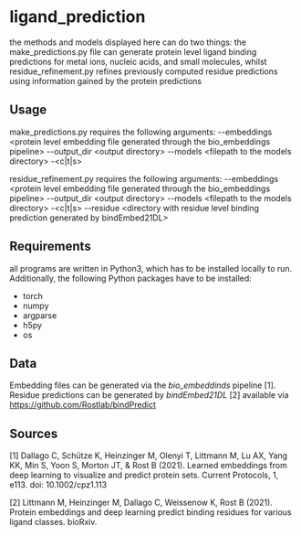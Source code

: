 # ligand_prediction

the methods and models displayed here can do two things: the make_predictions.py file can generate protein level ligand binding predictions for metal ions, nucleic acids, and small molecules, whilst residue_refinement.py refines previously computed residue predictions using information gained by the protein predictions

## Usage

make_predictions.py requires the following arguments: --embeddings \<protein level embedding file generated through the bio_embeddings pipeline\> --output_dir \<output directory\> --models \<filepath to the models directory\> -\<c|t|s\> 
  
residue_refinement.py requires the following arguments: --embeddings \<protein level embedding file generated through the bio_embeddings pipeline\> --output_dir \<output directory\> --models \<filepath to the models directory\> -\<c|t|s\> --residue \<directory with residue level binding prediction generated by bindEmbed21DL\>
  
## Requirements
  
all programs are written in Python3, which has to be installed locally to run.
Additionally, the following Python packages have to be installed:
- torch
- numpy
- argparse
- h5py
- os
  
## Data
Embedding files can be generated via the *bio_embeddinds* pipeline [1].
Residue predictions can be generated by *bindEmbed21DL* [2] available via <https://github.com/Rostlab/bindPredict>

## Sources
\[1\] Dallago C, Schütze K, Heinzinger M, Olenyi T, Littmann M, Lu AX, Yang KK, Min S, Yoon S, Morton JT, & Rost B (2021). Learned embeddings from deep learning to visualize and predict protein sets. Current Protocols, 1, e113. doi: 10.1002/cpz1.113

\[2\] Littmann M, Heinzinger M, Dallago C, Weissenow K, Rost B (2021). Protein embeddings and deep learning predict binding residues for various ligand classes. bioRxiv.
